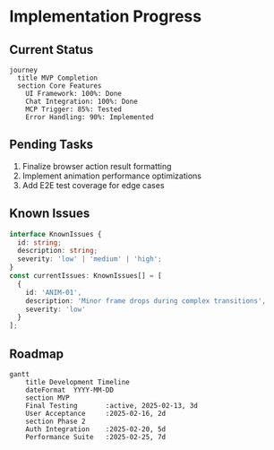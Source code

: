 # Implementation Progress

## Current Status
```mermaid
journey
  title MVP Completion
  section Core Features
    UI Framework: 100%: Done
    Chat Integration: 100%: Done
    MCP Trigger: 85%: Tested
    Error Handling: 90%: Implemented
```

## Pending Tasks
1. Finalize browser action result formatting
2. Implement animation performance optimizations
3. Add E2E test coverage for edge cases

## Known Issues
```typescript
interface KnownIssues {
  id: string;
  description: string;
  severity: 'low' | 'medium' | 'high';
}
const currentIssues: KnownIssues[] = [
  {
    id: 'ANIM-01',
    description: 'Minor frame drops during complex transitions',
    severity: 'low'
  }
];
```

## Roadmap
```mermaid
gantt
    title Development Timeline
    dateFormat  YYYY-MM-DD
    section MVP
    Final Testing       :active, 2025-02-13, 3d
    User Acceptance     :2025-02-16, 2d
    section Phase 2
    Auth Integration    :2025-02-20, 5d
    Performance Suite   :2025-02-25, 7d